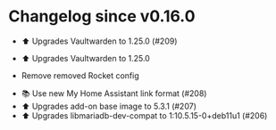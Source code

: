 # Changelog since v0.16.0
- ⬆️ Upgrades Vaultwarden to 1.25.0 (#209)

* ⬆️ Upgrades Vaultwarden to 1.25.0

* Remove removed Rocket config 
- 📚 Use new My Home Assistant link format (#208) 
- ⬆️ Upgrades add-on base image to 5.3.1 (#207) 
- ⬆️ Upgrades libmariadb-dev-compat to 1:10.5.15-0+deb11u1 (#206) 
